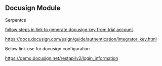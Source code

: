 Docusign Module
---------------

Serpentcs <a href="https://www.serpentcs.com">


follow steps in link to generate docusign key from trial account

https://docs.docusign.com/esign/guide/authentication/integrator_key.html

Below link use for docusign configuration

https://demo.docusign.net/restapi/v2/login_information

